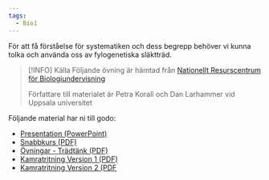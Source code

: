 ```yaml
---
tags:
  - Bio1
---
```


För att få förståelse för systematiken och dess begrepp behöver vi kunna tolka och använda oss av fylogenetiska släktträd.

>[!INFO] Källa
>Följande övning är hämtad från [Nationellt Resurscentrum för Biologiundervisning](https://bioresurs.uu.se/resurser/evolution/slaktskap-och-systematik/)
>
>Författare till materialet är Petra Korall och Dan Larhammer vid Uppsala universitet

Följande material har ni till godo:
- [Presentation (PowerPoint)](https://bioresurs.uu.se/wp-content/uploads/2023/09/Evolutionara-trad.pptx)
- [Snabbkurs (PDF)](https://bioresurs.uu.se/wp-content/uploads/2023/08/Evolutionara-trad_elevinstruktion_snabbkurs.pdf)
- [Övningar - Trädtänk (PDF)](https://bioresurs.uu.se/wp-content/uploads/2023/09/Evolutionara-trad_elevinstruktion_tradtank-1.pdf)
- [Kamratritning Version 1 (PDF)](https://bioresurs.uu.se/wp-content/uploads/2023/08/Evolutionara-trad_elevinstruktion_kamratritning-version-1.pdf)
- [Kamratritning Version 2 (PDF](https://bioresurs.uu.se/wp-content/uploads/2023/08/Evolutionara-trad_elevinstruktion_kamratritning-version-2.pdf)




